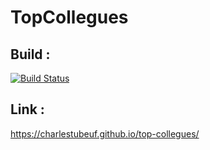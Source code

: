 # TopCollegues


## Build : 

[![Build Status](https://www.travis-ci.com/CharlesTubeuf/top-collegues.svg?branch=main)](https://www.travis-ci.com/CharlesTubeuf/top-collegues)

## Link : 

https://charlestubeuf.github.io/top-collegues/